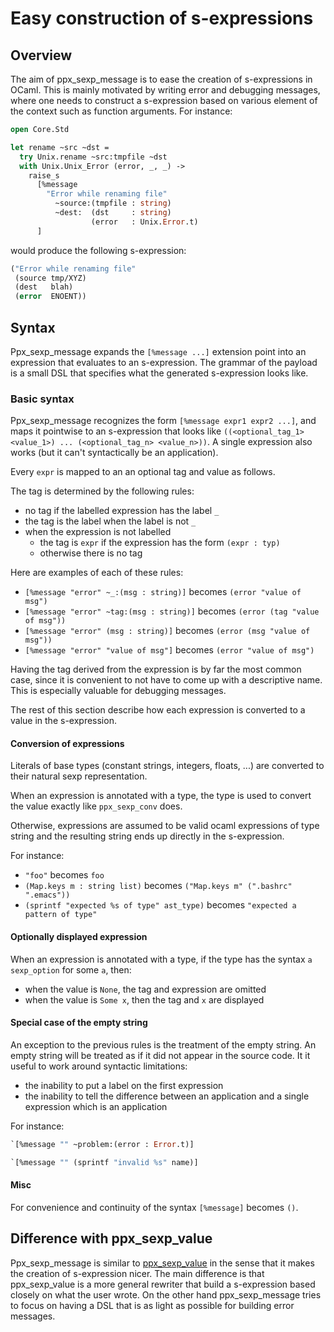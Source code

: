 Easy construction of s-expressions
==================================

Overview
--------

The aim of ppx\_sexp\_message is to ease the creation of s-expressions
in OCaml.  This is mainly motivated by writing error and debugging
messages, where one needs to construct a s-expression based on various
element of the context such as function arguments.  For instance:

```ocaml
open Core.Std

let rename ~src ~dst =
  try Unix.rename ~src:tmpfile ~dst
  with Unix.Unix_Error (error, _, _) ->
    raise_s
      [%message
        "Error while renaming file"
          ~source:(tmpfile : string)
          ~dest:  (dst     : string)
                  (error   : Unix.Error.t)
      ]
```

would produce the following s-expression:

```scheme
("Error while renaming file"
 (source tmp/XYZ)
 (dest   blah)
 (error  ENOENT))
```

Syntax
------

Ppx\_sexp\_message expands the `[%message ...]` extension point into
an expression that evaluates to an s-expression. The grammar of the
payload is a small DSL that specifies what the generated s-expression
looks like.

### Basic syntax

Ppx\_sexp\_message recognizes the form `[%message expr1 expr2 ...]`,
and maps it pointwise to an s-expression that looks like
`((<optional_tag_1> <value_1>) ... (<optional_tag_n> <value_n>))`.
A single expression also works (but it can't syntactically be an application).

Every `expr` is mapped to an an optional tag and value as follows.

The tag is determined by the following rules:

- no tag if the labelled expression has the label `_`
- the tag is the label when the label is not `_`
- when the expression is not labelled
    - the tag is `expr` if the expression has the form `(expr : typ)`
    - otherwise there is no tag

Here are examples of each of these rules:

- `[%message "error" ~_:(msg : string)]` becomes `(error "value of msg")`
- `[%message "error" ~tag:(msg : string)]` becomes `(error (tag "value of msg"))`
- `[%message "error" (msg : string)]` becomes `(error (msg "value of msg"))`
- `[%message "error" "value of msg"]` becomes `(error "value of msg")`

Having the tag derived from the expression is by far the most common
case, since it is convenient to not have to come up with a descriptive
name. This is especially valuable for debugging messages.

The rest of this section describe how each expression is converted
to a value in the s-expression.

#### Conversion of expressions

Literals of base types (constant strings, integers, floats, ...) are
converted to their natural sexp representation.

When an expression is annotated with a type, the type is used to
convert the value exactly like `ppx_sexp_conv` does.

Otherwise, expressions are assumed to be valid ocaml expressions of
type string and the resulting string ends up directly in the
s-expression.

For instance:

- `"foo"` becomes `foo`
- `(Map.keys m : string list)` becomes `("Map.keys m" (".bashrc" ".emacs"))`
- `(sprintf "expected %s of type" ast_type)` becomes `"expected a pattern of type"`

#### Optionally displayed expression

When an expression is annotated with a type, if the type has the
syntax `a sexp_option` for some `a`, then:

- when the value is `None`, the tag and expression are omitted
- when the value is  `Some x`, then the tag and `x` are displayed

#### Special case of the empty string

An exception to the previous rules is the treatment of the empty
string. An empty string will be treated as if it did not appear in the
source code. It it useful to work around syntactic limitations:

- the inability to put a label on the first expression
- the inability to tell the difference between an application and a
single expression which is an application

For instance:

```ocaml
`[%message "" ~problem:(error : Error.t)]
```

```ocaml
`[%message "" (sprintf "invalid %s" name)]
```

#### Misc

For convenience and continuity of the syntax `[%message]` becomes
`()`.

Difference with ppx\_sexp\_value
--------------------------------

Ppx\_sexp\_message is similar to
[ppx_sexp_value](https://github.com/janestreet/ppx_sexp_value) in the
sense that it makes the creation of s-expression nicer. The main
difference is that ppx\_sexp\_value is a more general rewriter that
build a s-expression based closely on what the user wrote. On the
other hand ppx\_sexp\_message tries to focus on having a DSL that is
as light as possible for building error messages.
